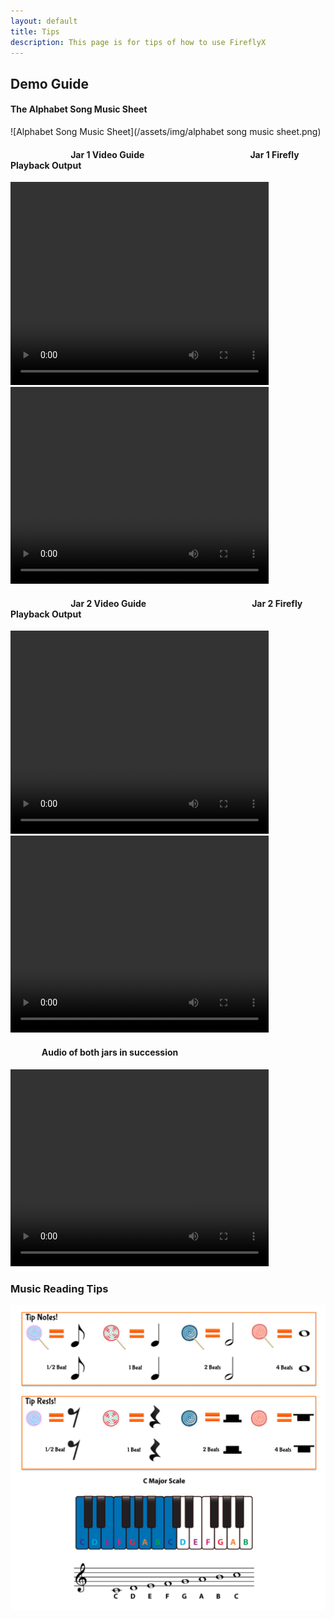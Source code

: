 ```yaml
---
layout: default
title: Tips
description: This page is for tips of how to use FireflyX
---
```

## Demo Guide
#### The Alphabet Song Music Sheet
![Alphabet Song Music Sheet](/assets/img/alphabet song music sheet.png)

#### &nbsp;&nbsp;&nbsp;&nbsp;&nbsp;&nbsp;&nbsp;&nbsp;&nbsp;&nbsp;&nbsp;&nbsp;&nbsp;&nbsp;&nbsp;&nbsp;&nbsp;&nbsp;&nbsp;&nbsp;&nbsp;&nbsp;&nbsp;&nbsp;&nbsp;&nbsp;&nbsp;&nbsp; Jar 1 Video Guide &nbsp;&nbsp;&nbsp;&nbsp;&nbsp;&nbsp;&nbsp;&nbsp;&nbsp;&nbsp;&nbsp;&nbsp;&nbsp;&nbsp; &nbsp;&nbsp;&nbsp;&nbsp;&nbsp;&nbsp;&nbsp;&nbsp;&nbsp;&nbsp;&nbsp;&nbsp; &nbsp;&nbsp;&nbsp;&nbsp;&nbsp;&nbsp;&nbsp;&nbsp;&nbsp;&nbsp;&nbsp;&nbsp; &nbsp;&nbsp;&nbsp;&nbsp;&nbsp;&nbsp;&nbsp;&nbsp; Jar 1 Firefly Playback Output

 <video width="413" height="325" controls>
  <source src="/FireflyX/assets/videos/ABC Jar 1.mp4" type="video/mp4">
</video> 

 <video width="413" height="315" controls>
  <source src="/FireflyX/assets/videos/ABC Jar 1 (A - S).mp4" type="video/mp4">
</video> 


#### &nbsp;&nbsp;&nbsp;&nbsp;&nbsp;&nbsp;&nbsp;&nbsp;&nbsp;&nbsp;&nbsp;&nbsp;&nbsp;&nbsp;&nbsp;&nbsp;&nbsp;&nbsp;&nbsp;&nbsp;&nbsp;&nbsp;&nbsp;&nbsp;&nbsp;&nbsp;&nbsp;&nbsp; Jar 2 Video Guide &nbsp;&nbsp;&nbsp;&nbsp;&nbsp;&nbsp;&nbsp;&nbsp;&nbsp;&nbsp;&nbsp;&nbsp;&nbsp;&nbsp; &nbsp;&nbsp;&nbsp;&nbsp;&nbsp;&nbsp;&nbsp;&nbsp;&nbsp;&nbsp;&nbsp;&nbsp; &nbsp;&nbsp;&nbsp;&nbsp;&nbsp;&nbsp;&nbsp;&nbsp;&nbsp;&nbsp;&nbsp;&nbsp; &nbsp;&nbsp;&nbsp;&nbsp;&nbsp;&nbsp;&nbsp;&nbsp; Jar 2 Firefly Playback Output

 <video width="413" height="325" controls>
  <source src="/FireflyX/assets/videos/ABC Jar 2.mp4" type="video/mp4">
</video> 

 <video width="413" height="315" controls>
  <source src="/FireflyX/assets/videos/ABC Jar 2 (X - Z).mp4" type="video/mp4">
</video> 

#### &nbsp;&nbsp;&nbsp;&nbsp;&nbsp;&nbsp;&nbsp;&nbsp;&nbsp;&nbsp;&nbsp;&nbsp;&nbsp;&nbsp; Audio of both jars in succession
 <video width="413" height="315" controls>
  <source src="/FireflyX/assets/music/concatenated_ABC_Jar.mp3" type="audio/mp3">
</video> 

### Music Reading Tips
![Tips](/assets/img/tips.png)